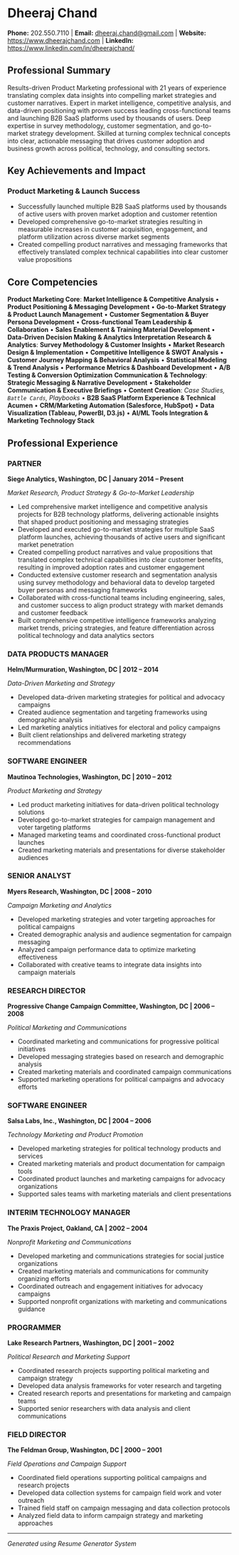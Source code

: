 # Dheeraj Chand

**Phone:** 202.550.7110 | **Email:** dheeraj.chand@gmail.com | **Website:** https://www.dheerajchand.com | **LinkedIn:** https://www.linkedin.com/in/dheerajchand/

## Professional Summary

Results-driven Product Marketing professional with 21 years of experience translating complex data insights into compelling market strategies and customer narratives. Expert in market intelligence, competitive analysis, and data-driven positioning with proven success leading cross-functional teams and launching B2B SaaS platforms used by thousands of users. Deep expertise in survey methodology, customer segmentation, and go-to-market strategy development. Skilled at turning complex technical concepts into clear, actionable messaging that drives customer adoption and business growth across political, technology, and consulting sectors.

## Key Achievements and Impact

### Product Marketing & Launch Success
- Successfully launched multiple B2B SaaS platforms used by thousands of active users with proven market adoption and customer retention
- Developed comprehensive go-to-market strategies resulting in measurable increases in customer acquisition, engagement, and platform utilization across diverse market segments
- Created compelling product narratives and messaging frameworks that effectively translated complex technical capabilities into clear customer value propositions

## Core Competencies

**Product Marketing Core**: **Market Intelligence & Competitive Analysis** • **Product Positioning & Messaging Development** • **Go-to-Market Strategy & Product Launch Management** • **Customer Segmentation & Buyer Persona Development** • **Cross-functional Team Leadership & Collaboration** • **Sales Enablement & Training Material Development** • **Data-Driven Decision Making & Analytics Interpretation**
**Research & Analytics**: **Survey Methodology & Customer Insights** • **Market Research Design & Implementation** • **Competitive Intelligence & SWOT Analysis** • **Customer Journey Mapping & Behavioral Analysis** • **Statistical Modeling & Trend Analysis** • **Performance Metrics & Dashboard Development** • **A/B Testing & Conversion Optimization**
**Communication & Technology**: **Strategic Messaging & Narrative Development** • **Stakeholder Communication & Executive Briefings** • **Content Creation**: *Case Studies, `Battle Cards`, Playbooks* • **B2B SaaS Platform Experience & Technical Acumen** • **CRM/Marketing Automation (Salesforce, HubSpot)** • **Data Visualization (Tableau, PowerBI, D3.js)** • **AI/ML Tools Integration & Marketing Technology Stack**

## Professional Experience

### PARTNER
**Siege Analytics, Washington, DC | January 2014 – Present**

*Market Research, Product Strategy & Go-to-Market Leadership*

- Led comprehensive market intelligence and competitive analysis projects for B2B technology platforms, delivering actionable insights that shaped product positioning and messaging strategies
- Developed and executed go-to-market strategies for multiple SaaS platform launches, achieving thousands of active users and significant market penetration
- Created compelling product narratives and value propositions that translated complex technical capabilities into clear customer benefits, resulting in improved adoption rates and customer engagement
- Conducted extensive customer research and segmentation analysis using survey methodology and behavioral data to develop targeted buyer personas and messaging frameworks
- Collaborated with cross-functional teams including engineering, sales, and customer success to align product strategy with market demands and customer feedback
- Built comprehensive competitive intelligence frameworks analyzing market trends, pricing strategies, and feature differentiation across political technology and data analytics sectors

### DATA PRODUCTS MANAGER
**Helm/Murmuration, Washington, DC | 2012 – 2014**

*Data-Driven Marketing and Strategy*

- Developed data-driven marketing strategies for political and advocacy campaigns
- Created audience segmentation and targeting frameworks using demographic analysis
- Led marketing analytics initiatives for electoral and policy campaigns
- Built client relationships and delivered marketing strategy recommendations

### SOFTWARE ENGINEER
**Mautinoa Technologies, Washington, DC | 2010 – 2012**

*Product Marketing and Strategy*

- Led product marketing initiatives for data-driven political technology solutions
- Developed go-to-market strategies for campaign management and voter targeting platforms
- Managed marketing teams and coordinated cross-functional product launches
- Created marketing materials and presentations for diverse stakeholder audiences

### SENIOR ANALYST
**Myers Research, Washington, DC | 2008 – 2010**

*Campaign Marketing and Analytics*

- Developed marketing strategies and voter targeting approaches for political campaigns
- Created demographic analysis and audience segmentation for campaign messaging
- Analyzed campaign performance data to optimize marketing effectiveness
- Collaborated with creative teams to integrate data insights into campaign materials

### RESEARCH DIRECTOR
**Progressive Change Campaign Committee, Washington, DC | 2006 – 2008**

*Political Marketing and Communications*

- Coordinated marketing and communications for progressive political initiatives
- Developed messaging strategies based on research and demographic analysis
- Created marketing materials and coordinated campaign communications
- Supported marketing operations for political campaigns and advocacy efforts

### SOFTWARE ENGINEER
**Salsa Labs, Inc., Washington, DC | 2004 – 2006**

*Technology Marketing and Product Promotion*

- Developed marketing strategies for political technology products and services
- Created marketing materials and product documentation for campaign tools
- Coordinated product launches and marketing campaigns for advocacy organizations
- Supported sales teams with marketing materials and client presentations

### INTERIM TECHNOLOGY MANAGER
**The Praxis Project, Oakland, CA | 2002 – 2004**

*Nonprofit Marketing and Communications*

- Developed marketing and communications strategies for social justice organizations
- Created marketing materials and communications for community organizing efforts
- Coordinated outreach and engagement initiatives for advocacy campaigns
- Supported nonprofit organizations with marketing and communications guidance

### PROGRAMMER
**Lake Research Partners, Washington, DC | 2001 – 2002**

*Political Research and Marketing Support*

- Coordinated research projects supporting political marketing and campaign strategy
- Developed data analysis frameworks for voter research and targeting
- Created research reports and presentations for marketing and campaign teams
- Supported senior researchers with data analysis and client communications

### FIELD DIRECTOR
**The Feldman Group, Washington, DC | 2000 – 2001**

*Field Operations and Campaign Support*

- Coordinated field operations supporting political campaigns and research projects
- Developed data collection systems for campaign field work and voter outreach
- Trained field staff on campaign messaging and data collection protocols
- Analyzed field data to inform campaign strategy and marketing approaches

---

*Generated using Resume Generator System*